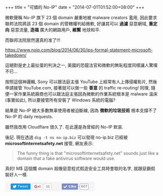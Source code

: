 +++
title = "可憐的 No-IP"
date = "2014-07-01T01:52:00+08:00"
+++

微軟聲稱 No-IP 旗下 23 個 domain 嚴重地被 malware creators 濫用,
因此要求聯邦法院將該 23 個 domain 的管轄權判給微軟, 好讓其可以 **過濾**
惡意網域, **重定向** 惡意流量, **造福** 廣大的網路用戶, **維繫** 地球和平.

而聯邦法院居然還真的准了!!!

https://www.noip.com/blog/2014/06/30/ips-formal-statement-microsoft-takedown/

這絕對是史上最扯蛋的判決之一, 美國的恐龍法官和微軟的無恥程度同樣讓人驚嘆不已...

按照這個神邏輯, Sony 可以跟法庭主張 YouTube 上經常有人上傳侵權影片,
然後申請接管 YouTube.com, 接著就可以做一些 **善意** 的 traffic re-routing!
同理, 隨便一家作業系統廠商也可以跟法庭主張因為微軟的作業系統根本是 malware
溫床(事實如此), 所以要接管所有安裝了 Windows 系統的電腦?

結果是 No-IP 絕大多數無辜使用者被迫斷線, 因為 **微軟的垃圾技術** 根本支撐不了
No-IP 的 daily requests.

雖然我改用 Cloudflare 很久了. 在此還是為曾經的 No-IP 默哀.

後記. 現在透過 `dig -t ns no-ip.biz` 可以發現 no-ip.biz 已經被
**microsoftinternetsafety.net** 接管, 網友表示:

> The funny thing is that "microsoftinternetsafety.net" sounds just like a domain that a fake antivirus software would use.

真的! M$ 這個爛 domain 超像惡意程式假造安全工具時會取的名字, 就跟惡霸假裝好人一樣.


![Share status before migration](/images/assets/2014-07-01-poor-no-ip/count.png)
